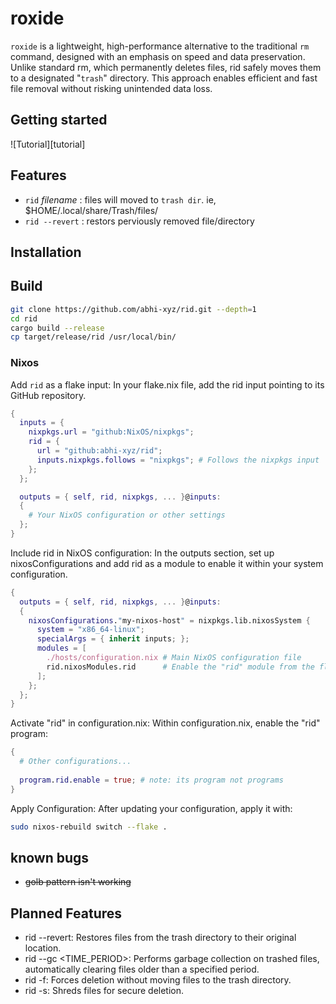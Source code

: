 # roxide

`roxide` is a lightweight, high-performance alternative to the traditional `rm` command, designed with an emphasis on speed and data preservation. Unlike standard rm, which permanently deletes files, rid safely moves them to a designated "`trash`" directory. This approach enables efficient and fast file removal without risking unintended data loss.

## Getting started

![Tutorial][tutorial]


## Features
- `rid` _filename_ : files will moved to `trash dir`. ie, $HOME/.local/share/Trash/files/
- `rid --revert` : restors perviously removed file/directory


## Installation

## Build

```bash
git clone https://github.com/abhi-xyz/rid.git --depth=1 
cd rid
cargo build --release
cp target/release/rid /usr/local/bin/
```


### Nixos

Add `rid` as a flake input: In your flake.nix file, add the rid input pointing to its GitHub repository.
```nix
{
  inputs = {
    nixpkgs.url = "github:NixOS/nixpkgs";
    rid = {
      url = "github:abhi-xyz/rid";
      inputs.nixpkgs.follows = "nixpkgs"; # Follows the nixpkgs input
    };
  };

  outputs = { self, rid, nixpkgs, ... }@inputs:
  {
    # Your NixOS configuration or other settings
  };
}
```

Include rid in NixOS configuration: In the outputs section, set up nixosConfigurations and add rid as a module to enable it within your system configuration.
```nix
{
  outputs = { self, rid, nixpkgs, ... }@inputs:
  {
    nixosConfigurations."my-nixos-host" = nixpkgs.lib.nixosSystem {
      system = "x86_64-linux";
      specialArgs = { inherit inputs; };
      modules = [
        ./hosts/configuration.nix # Main NixOS configuration file
        rid.nixosModules.rid      # Enable the "rid" module from the flake
      ];
    };
  };
}
```
Activate "rid" in configuration.nix: Within configuration.nix, enable the "rid" program:
```nix
{
  # Other configurations...
  
  program.rid.enable = true; # note: its program not programs
}
```
Apply Configuration: After updating your configuration, apply it with:
```bash
sudo nixos-rebuild switch --flake .
```

## known bugs
- ~~golb pattern isn't working~~

## Planned Features
- rid --revert:  Restores files from the trash directory to their original location.
- rid --gc <TIME_PERIOD>:  Performs garbage collection on trashed files, automatically clearing files older than a specified period.
- rid -f:  Forces deletion without moving files to the trash directory.
- rid -s:  Shreds files for secure deletion.
